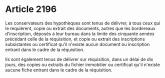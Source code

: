 # Article 2196

Les conservateurs des hypothèques sont tenus de délivrer, à tous ceux qui le requièrent, copie ou extrait des documents, autres que les bordereaux d'inscription, déposés à leur bureau dans la limite des cinquante années précédant celle de la réquisition, et copie ou extrait des inscriptions subsistantes ou certificat qu'il n'existe aucun document ou inscription entrant dans le cadre de la réquisition.

Ils sont également tenus de délivrer sur réquisition, dans un délai de dix jours, des copies ou extraits du fichier immobilier ou certificat qu'il n'existe aucune fiche entrant dans le cadre de la réquisition.
